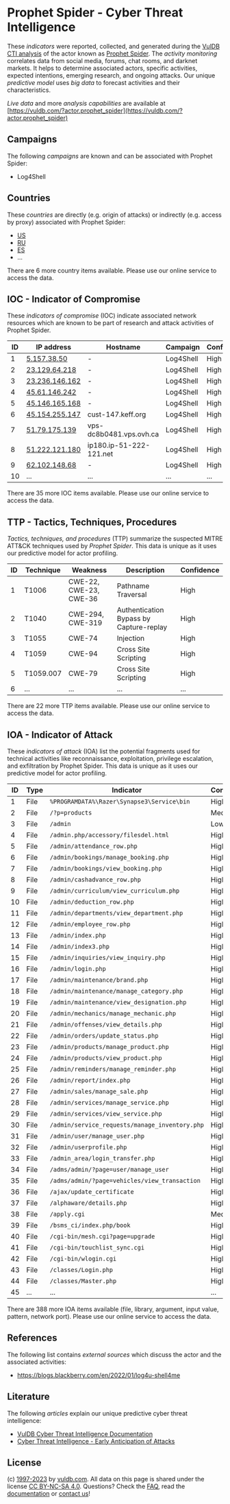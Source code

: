 # Prophet Spider - Cyber Threat Intelligence

These _indicators_ were reported, collected, and generated during the [VulDB CTI analysis](https://vuldb.com/?kb.cti) of the actor known as [Prophet Spider](https://vuldb.com/?actor.prophet_spider). The _activity monitoring_ correlates data from social media, forums, chat rooms, and darknet markets. It helps to determine associated actors, specific activities, expected intentions, emerging research, and ongoing attacks. Our unique _predictive model_ uses _big data_ to forecast activities and their characteristics.

_Live data_ and more _analysis capabilities_ are available at [https://vuldb.com/?actor.prophet_spider](https://vuldb.com/?actor.prophet_spider)

## Campaigns

The following _campaigns_ are known and can be associated with Prophet Spider:

* Log4Shell

## Countries

These _countries_ are directly (e.g. origin of attacks) or indirectly (e.g. access by proxy) associated with Prophet Spider:

* [US](https://vuldb.com/?country.us)
* [RU](https://vuldb.com/?country.ru)
* [ES](https://vuldb.com/?country.es)
* ...

There are 6 more country items available. Please use our online service to access the data.

## IOC - Indicator of Compromise

These _indicators of compromise_ (IOC) indicate associated network resources which are known to be part of research and attack activities of Prophet Spider.

ID | IP address | Hostname | Campaign | Confidence
-- | ---------- | -------- | -------- | ----------
1 | [5.157.38.50](https://vuldb.com/?ip.5.157.38.50) | - | Log4Shell | High
2 | [23.129.64.218](https://vuldb.com/?ip.23.129.64.218) | - | Log4Shell | High
3 | [23.236.146.162](https://vuldb.com/?ip.23.236.146.162) | - | Log4Shell | High
4 | [45.61.146.242](https://vuldb.com/?ip.45.61.146.242) | - | Log4Shell | High
5 | [45.146.165.168](https://vuldb.com/?ip.45.146.165.168) | - | Log4Shell | High
6 | [45.154.255.147](https://vuldb.com/?ip.45.154.255.147) | cust-147.keff.org | Log4Shell | High
7 | [51.79.175.139](https://vuldb.com/?ip.51.79.175.139) | vps-dc8b0481.vps.ovh.ca | Log4Shell | High
8 | [51.222.121.180](https://vuldb.com/?ip.51.222.121.180) | ip180.ip-51-222-121.net | Log4Shell | High
9 | [62.102.148.68](https://vuldb.com/?ip.62.102.148.68) | - | Log4Shell | High
10 | ... | ... | ... | ...

There are 35 more IOC items available. Please use our online service to access the data.

## TTP - Tactics, Techniques, Procedures

_Tactics, techniques, and procedures_ (TTP) summarize the suspected MITRE ATT&CK techniques used by _Prophet Spider_. This data is unique as it uses our predictive model for actor profiling.

ID | Technique | Weakness | Description | Confidence
-- | --------- | -------- | ----------- | ----------
1 | T1006 | CWE-22, CWE-23, CWE-36 | Pathname Traversal | High
2 | T1040 | CWE-294, CWE-319 | Authentication Bypass by Capture-replay | High
3 | T1055 | CWE-74 | Injection | High
4 | T1059 | CWE-94 | Cross Site Scripting | High
5 | T1059.007 | CWE-79 | Cross Site Scripting | High
6 | ... | ... | ... | ...

There are 22 more TTP items available. Please use our online service to access the data.

## IOA - Indicator of Attack

These _indicators of attack_ (IOA) list the potential fragments used for technical activities like reconnaissance, exploitation, privilege escalation, and exfiltration by Prophet Spider. This data is unique as it uses our predictive model for actor profiling.

ID | Type | Indicator | Confidence
-- | ---- | --------- | ----------
1 | File | `%PROGRAMDATA%\Razer\Synapse3\Service\bin` | High
2 | File | `/?p=products` | Medium
3 | File | `/admin` | Low
4 | File | `/admin.php/accessory/filesdel.html` | High
5 | File | `/admin/attendance_row.php` | High
6 | File | `/admin/bookings/manage_booking.php` | High
7 | File | `/admin/bookings/view_booking.php` | High
8 | File | `/admin/cashadvance_row.php` | High
9 | File | `/admin/curriculum/view_curriculum.php` | High
10 | File | `/admin/deduction_row.php` | High
11 | File | `/admin/departments/view_department.php` | High
12 | File | `/admin/employee_row.php` | High
13 | File | `/admin/index.php` | High
14 | File | `/admin/index3.php` | High
15 | File | `/admin/inquiries/view_inquiry.php` | High
16 | File | `/admin/login.php` | High
17 | File | `/admin/maintenance/brand.php` | High
18 | File | `/admin/maintenance/manage_category.php` | High
19 | File | `/admin/maintenance/view_designation.php` | High
20 | File | `/admin/mechanics/manage_mechanic.php` | High
21 | File | `/admin/offenses/view_details.php` | High
22 | File | `/admin/orders/update_status.php` | High
23 | File | `/admin/products/manage_product.php` | High
24 | File | `/admin/products/view_product.php` | High
25 | File | `/admin/reminders/manage_reminder.php` | High
26 | File | `/admin/report/index.php` | High
27 | File | `/admin/sales/manage_sale.php` | High
28 | File | `/admin/services/manage_service.php` | High
29 | File | `/admin/services/view_service.php` | High
30 | File | `/admin/service_requests/manage_inventory.php` | High
31 | File | `/admin/user/manage_user.php` | High
32 | File | `/admin/userprofile.php` | High
33 | File | `/admin_area/login_transfer.php` | High
34 | File | `/adms/admin/?page=user/manage_user` | High
35 | File | `/adms/admin/?page=vehicles/view_transaction` | High
36 | File | `/ajax/update_certificate` | High
37 | File | `/alphaware/details.php` | High
38 | File | `/apply.cgi` | Medium
39 | File | `/bsms_ci/index.php/book` | High
40 | File | `/cgi-bin/mesh.cgi?page=upgrade` | High
41 | File | `/cgi-bin/touchlist_sync.cgi` | High
42 | File | `/cgi-bin/wlogin.cgi` | High
43 | File | `/classes/Login.php` | High
44 | File | `/classes/Master.php` | High
45 | ... | ... | ...

There are 388 more IOA items available (file, library, argument, input value, pattern, network port). Please use our online service to access the data.

## References

The following list contains _external sources_ which discuss the actor and the associated activities:

* https://blogs.blackberry.com/en/2022/01/log4u-shell4me

## Literature

The following _articles_ explain our unique predictive cyber threat intelligence:

* [VulDB Cyber Threat Intelligence Documentation](https://vuldb.com/?kb.cti)
* [Cyber Threat Intelligence - Early Anticipation of Attacks](https://www.scip.ch/en/?labs.20201022)

## License

(c) [1997-2023](https://vuldb.com/?kb.changelog) by [vuldb.com](https://vuldb.com/?kb.about). All data on this page is shared under the license [CC BY-NC-SA 4.0](https://creativecommons.org/licenses/by-nc-sa/4.0/). Questions? Check the [FAQ](https://vuldb.com/?kb.faq), read the [documentation](https://vuldb.com/?kb) or [contact us](https://vuldb.com/?contact)!
